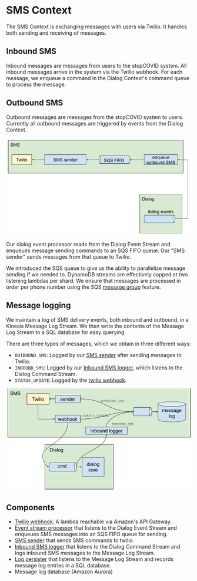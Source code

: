 # SMS Context

The SMS Context is exchanging messages with users via Twilio. It handles both sending and receiving of messages.

## Inbound SMS

Inbound messages are messages from users to the stopCOVID system. All inbound messages arrive in the system via the Twilio webhook. For each message, we enqueue a command in the Dialog Context's command queue to process the message.

## Outbound SMS

Outbound messages are messages from the stopCOVID system to users. Currently all outbound messages are triggered by events from the Dialog Context.

![outbound SMS](sms_context_outbound.png)

Our dialog event processor reads from the Dialog Event Stream and enqueues message sending commands to an SQS FIFO queue. Our "SMS sender" sends messages from that queue to Twilio.

We introduced the SQS queue to give us the ability to parallelize message sending if we needed to. DynamoDB streams are effectively capped at two listening lambdas per shard. We ensure that messages are processed in order per phone number using the SQS [message group](https://docs.aws.amazon.com/AWSSimpleQueueService/latest/SQSDeveloperGuide/using-messagegroupid-property.html) feature.

## Message logging

We maintain a log of SMS delivery events, both inbound and outbound, in a Kinesis Message Log Stream. We then write the contents of the Message Log Stream to a SQL database for easy querying.

There are three types of messages, which we obtain in three different ways:

* `OUTBOUND_SMS`: Logged by our [SMS sender](../stopcovid/sms/aws_lambdas/send_sms_batch.py) after sending messages to Twilio.
* `INBOUND_SMS`: Logged by our [Inbound SMS logger](../stopcovid/sms/aws_lambdas/log_inbound_sms.py), which listens to the Dialog Command Stream.
* `STATUS_UPDATE`: Logged by the [twilio webhook](../stopcovid/sms/aws_lambdas/twilio_webhook.py).

![message logging](sms_message_logging.png)

## Components

* [Twilio webhook](../stopcovid/sms/aws_lambdas/twilio_webhook.py): A lambda reachable via Amazon's API Gateway.
* [Event stream processor](../stopcovid/sms/aws_lambdas/enqueue_sms_batch.py) that listens to the Dialog Event Stream and enqueues SMS messages into an SQS FIFO queue for sending.
* [SMS sender](../stopcovid/sms/aws_lambdas/send_sms_batch.py) that sends SMS commands to twilio.
* [Inbound SMS logger](../stopcovid/sms/aws_lambdas/log_inbound_sms.py) that listens to the Dialog Command Stream and logs inbound SMS messages to the Message Log Stream.
* [Log persister](../stopcovid/sms/aws_lambdas/persist_logs.py) that listens to the Message Log Stream and records message log entries in a SQL database.
* Message log database (Amazon Aurora)